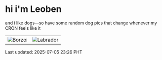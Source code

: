 # hi i'm Leoben

and i like dogs—so have some random dog pics that change whenever my CRON feels like it

|  |  |
|--------|----------|
| ![Borzoi](https://random-dog-vercel.vercel.app/api/random-borzoi?v=1751729161) | ![Labrador](https://random-dog-vercel.vercel.app/api/random-labrador?v=1751729161) |

Last updated: 2025-07-05 23:26 PHT
